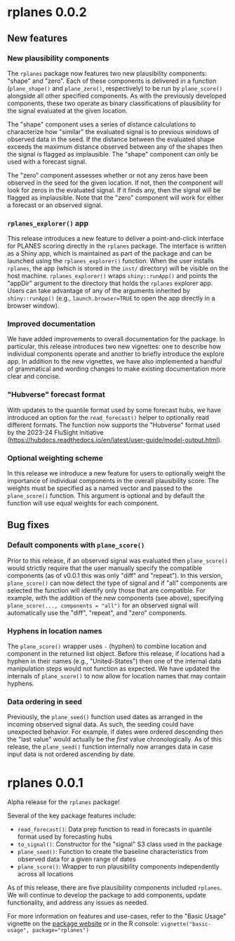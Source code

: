 # rplanes 0.0.2

## New features

### New plausibility components

The `rplanes` package now features two new plausibility components: "shape" and "zero". Each of these components is delivered in a function (`plane_shape()` and `plane_zero()`, respectively) to be run by `plane_score()` alongside all other specified components. As with the previously developed components, these two operate as binary classifications of plausibility for the signal evaluated at the given location. 

The "shape" component uses a series of distance calculations to characterize how "similar" the evaluated signal is to previous windows of observed data in the seed. If the distance between the evaluated shape exceeds the maximum distance observed between any of the shapes then the signal is flagged as implausible. The "shape" component can only be used with a forecast signal.

The "zero" component assesses whether or not any zeros have been observed in the seed for the given location. If not, then the component will look for zeros in the evaluated signal. If it finds any, then the signal will be flagged as implausible. Note that the "zero" component will work for either a forecast or an observed signal.

### `rplanes_explorer()` app

This release introduces a new feature to deliver a point-and-click interface for PLANES scoring directly in the `rplanes` package. The interface is written as a Shiny app, which is maintained as part of the package and can be launched using the `rplanes_explorer()` function. When the user installs `rplanes`, the app (which is stored in the `inst/` directory) will be visible on the host machine. `rplanes_explorer()` wraps `shiny::runApp()` and points the "appDir" argument to the directory that holds the `rplanes` explorer app. Users can take advantage of any of the arguments inherited by `shiny::runApp()` (e.g., `launch.browser=TRUE` to open the app directly in a browser window).

### Improved documentation

We have added improvements to overall documentation for the package. In particular, this release introduces two new vignettes: one to describe how individual components operate and another to briefly introduce the explore app. In addition to the new vignettes, we have also implemented a handful of grammatical and wording changes to make existing documentation more clear and concise.

### "Hubverse" forecast format

With updates to the quantile format used by some forecast hubs, we have introduced an option for the `read_forecast()` helper to optionally read different formats. The function now supports the "Hubverse" format used by the 2023-24 FluSight initiative (https://hubdocs.readthedocs.io/en/latest/user-guide/model-output.html).

### Optional weighting scheme

In this release we introduce a new feature for users to optionally weight the importance of individual components in the overall plausibility score. The weights must be specified as a named vector and passed to the `plane_score()` function. This argument is optional and by default the function will use equal weights for each component.

## Bug fixes

### Default components with `plane_score()`

Prior to this release, if an observed signal was evaluated then `plane_score()` would strictly require that the user manually specify the compatible components (as of v0.0.1 this was only "diff" and "repeat"). In this version, `plane_score()` can now detect the type of signal and if "all" components are selected the function will identify only those that are compatible. For example, with the addition of the new components (see above), specifying `plane_score(..., components = "all")` for an observed signal will automatically use the "diff", "repeat", and "zero" components.

### Hyphens in location names

The `plane_score()` wrapper uses `-` (hyphen) to combine location and component in the returned list object. Before this release, if locations had a hyphen in their names (e.g., "United-States") then one of the internal data manipulation steps would not function as expected. We have updated the internals of `plane_score()` to now allow for location names that may contain hyphens.

### Data ordering in seed

Previously, the `plane_seed()` function used dates as arranged in the incoming observed signal data. As such, the seeding could have unexpected behavior. For example, if dates were ordered descending then the "last value" would actually be the *first* value chronologically. As of this release, the `plane_seed()` function internally now arranges data in case input data is not ordered ascending by date.

# rplanes 0.0.1

Alpha release for the `rplanes` package!

Several of the key package features include:

- `read_forecast()`: Data prep function to read in forecasts in quantile format used by forecasting hubs
- `to_signal()`: Constructor for the "signal" S3 class used in the package
- `plane_seed()`: Function to create the baseline characteristics from observed data for a given range of dates
- `plane_score()`: Wrapper to run plausibility components independently across all locations

As of this release, there are five plausibility components included `rplanes`. We will continue to develop the package to add components, update functionality, and address any issues as needed.

For more information on features and use-cases, refer to the "Basic Usage" vignette on the [package website](https://signaturescience.github.io/rplanes/articles/basic-usage.html) or in the R console: `vignette("basic-usage", package="rplanes")`
